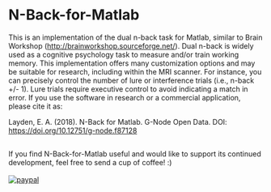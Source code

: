 # N-Back-for-Matlab
This is an implementation of the dual n-back task for Matlab, similar to Brain Workshop (http://brainworkshop.sourceforge.net/). Dual n-back is widely used as a cognitive psychology task to measure and/or train working memory. This implementation offers many customization options and may be suitable for research, including within the MRI scanner. For instance, you can precisely control the number of lure or interference trials (i.e., n-back +/- 1). Lure trials require executive control to avoid indicating a match in error.  If you use the software in research or a commercial application, please cite it as:  

Layden, E. A. (2018). N-Back for Matlab. G-Node Open Data. DOI: https://doi.org/10.12751/g-node.f87128

##
If you find N-Back-for-Matlab useful and would like to support its continued development, feel free to send a cup of coffee! :) <br><br>
[![paypal](https://www.paypalobjects.com/en_US/i/btn/btn_donateCC_LG.gif)](https://paypal.me/ElliotLayden?locale.x=en_US)

